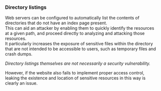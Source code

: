 ### Directory listings
 
Web servers can be configured to automatically list the contents of directories that do not have an index page present.  
This can aid an attacker by enabling them to quickly identify the resources at a given path, and proceed directly to analyzing and attacking those resources.  
It particularly increases the exposure of sensitive files within the directory that are not intended to be accessible to users, such as temporary files and crash dumps.  
  
_Directory listings themselves are not necessarily a security vulnerability._
  
However, if the website also fails to implement proper access control, leaking the existence and location of sensitive resources in this way is clearly an issue.